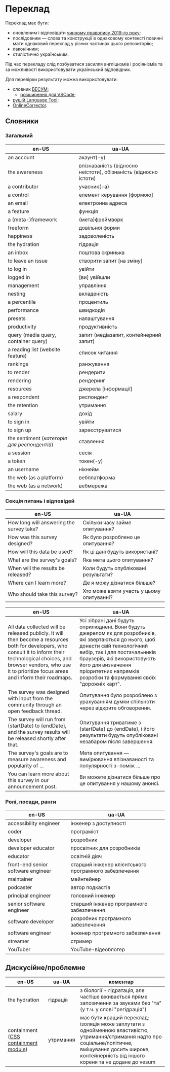 # Переклад

Переклад має бути:
- оновленим і відповідати [чинному правопису 2019-го року](https://uk.wikipedia.org/wiki/%D0%A3%D0%BA%D1%80%D0%B0%D1%97%D0%BD%D1%81%D1%8C%D0%BA%D0%B8%D0%B9_%D0%BF%D1%80%D0%B0%D0%B2%D0%BE%D0%BF%D0%B8%D1%81_2019_%D1%80%D0%BE%D0%BA%D1%83);
- послідовним — слова та конструкції в однаковому контексті повинні мати однаковий переклад у різних частинах цього репозиторію;
- лаконічним;
- стилістично українським.

Під час перекладу слід позбуватися засилля англіцизмів і росіянізмів та за можливості використовувати український відповідник.

Для перевірки результату можна використовувати:
- словник [ВЕСУМ](https://vesum.nlp.net.ua/);
  - [розширення для VSCode](https://marketplace.visualstudio.com/items?itemName=streetsidesoftware.code-spell-checker-ukrainian);
- [рушій Language Tool](https://check.nlp.net.ua/);
- [OnlineCorrector](https://onlinecorrector.com.ua/uk/).

## Словники

### Загальний

|en-US|ua-UA|
|-----|-----|
|an account|акаунт(-у)|
|the awareness|впізнаваність (відносно неістоти), обізнаність (відносно істоти)|
|a contributor|учасник(-а)|
|a control|елемент керування [формою]|
|an email|електронна адреса|
|a feature|функція|
|a (meta-)framework|(мета)фреймворк|
|freeform|довільної форми|
|happiness|задоволеність|
|the hydration|гідрація|
|an inbox|поштова скринька|
|to leave an issue|створити запит [на зміну]|
|to log in|увійти|
|logged in|[ви] увійшли|
|management|управління|
|nesting|вкладеність|
|a percentile|процентиль|
|performance|швидкодія|
|presets|налаштування|
|productivity|продуктивність|
|query (media query, container query)|запит (медіазапит, контейнерний запит)|
|a reading list (website feature)|список читання|
|rankings|ранжування|
|to render|рендерити|
|rendering|рендеринг|
|resources|джерела [інформації]|
|a respondent|респондент|
|the retention|утримання|
|salary|дохід|
|to sign in|увійти|
|to sign up|зареєструватися|
|the sentiment (_категорія для респондентів_)|ставлення|
|a session|сесія|
|a token|токен(-у)|
|an username|нікнейм|
|the web (as a platform)|вебплатформа|
|the web (as a network)|вебмережа|

### Секція питань і відповідей

|en-US|ua-UA|
|-----|-----|
|How long will answering the survey take?|Скільки часу займе опитування?|
|How was this survey designed?|Як було розроблено це опитування?|
|How will this data be used?|Як ці дані будуть використані?|
|What are the survey's goals?|Яка мета цього опитування?|
|When will the results be released?|Коли будуть опубліковані результати?|
|Where can I learn more?|Де я можу дізнатися більше?|
|Who should take this survey?|Хто може взяти участь у цьому опитуванні?|

|en-US|ua-UA|
|-----|-----|
|All data collected will be released publicly. It will then become a resources both for developers, who consult it to inform their technological choices, and browser vendors, who use it to prioritize focus areas and inform their roadmaps.|Усі зібрані дані будуть оприлюднені. Вони будуть джерелом як для розробників, які звертаються до нього, щоб донести свій технологічний вибір, так і для постачальників браузерів, які використовують його для визначення пріоритетних напрямків розробки та формування своїх "дорожніх карт".|
|The survey was designed with input from the community through an open feedback thread.|Опитування було розроблено з урахуванням думки спільноти через відкрите обговорення.|
|The survey will run from {startDate} to {endDate}, and the survey results will be released shortly after that.|Опитування триватиме з {startDate} до {endDate}, і його результати будуть опубліковані незабаром після завершення.|
|The survey's goals are to measure awareness and popularity of ...|Мета опитування — вимірювання впізнаваності та популярності з-поміж ...|
|You can learn more about this survey in our announcement post.|Ви можете дізнатися більше про це опитування у нашому анонсі.|

### Ролі, посади, ранги

|en-US|ua-UA|
|-----|-----|
|accessibility engineer|інженер з доступності|
|coder|програміст|
|developer|розробник|
|developer educator|просвітник для розробників|
|educator|освітній діяч|
|front-end senior software engineer|старший інженер клієнтського програмного забезпечення|
|maintainer|мейнтейнер|
|podcaster|автор подкастів|
|principal engineer|головний інженер|
|senior software engineer|старший інженер програмного забезпечення|
|software developer|розробник програмного забезпечення|
|software engineer|інженер програмного забезпечення|
|streamer|стример|
|YouTuber|YouTube-відеоблогер|

## Дискусійне/проблемне

|en-US|ua-UA|коментар|
|-----|-----|--------|
|the hydration|гідрація|з біології - гідратація, але частіше вживається пряме запозичення за звуками без "та" (у т.ч. у слові "регідрація")|
|containment ([СSS containment module](https://developer.mozilla.org/en-US/docs/Web/CSS/CSS_containment))|утримання|має бути кращий переклад: ізоляція може заплутати з однойменною властивістю, утримання/стримання надто про соціальне/політичне, вміщування досить широке, контейнерність від іншого кореня та не додане до vesum|
